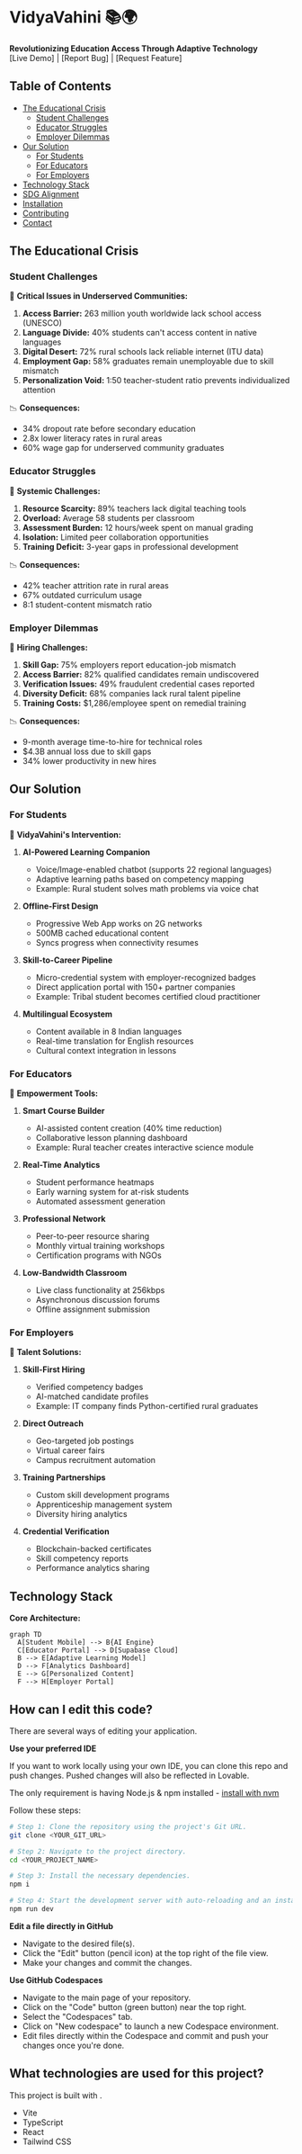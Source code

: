 # VidyaVahini 📚🌍  
**Revolutionizing Education Access Through Adaptive Technology**  
[Live Demo] | [Report Bug] | [Request Feature]

## Table of Contents
- [The Educational Crisis](#the-educational-crisis)
  - [Student Challenges](#student-challenges)
  - [Educator Struggles](#educator-struggles)
  - [Employer Dilemmas](#employer-dilemmas)
- [Our Solution](#our-solution)
  - [For Students](#for-students)
  - [For Educators](#for-educators)
  - [For Employers](#for-employers)
- [Technology Stack](#technology-stack)
- [SDG Alignment](#sdg-alignment)
- [Installation](#installation)
- [Contributing](#contributing)
- [Contact](#contact)

## The Educational Crisis
### Student Challenges
🚨 **Critical Issues in Underserved Communities:**
1. **Access Barrier:** 263 million youth worldwide lack school access (UNESCO)
2. **Language Divide:** 40% students can't access content in native languages
3. **Digital Desert:** 72% rural schools lack reliable internet (ITU data)
4. **Employment Gap:** 58% graduates remain unemployable due to skill mismatch
5. **Personalization Void:** 1:50 teacher-student ratio prevents individualized attention

📉 **Consequences:**
- 34% dropout rate before secondary education
- 2.8x lower literacy rates in rural areas
- 60% wage gap for underserved community graduates

### Educator Struggles
🚨 **Systemic Challenges:**
1. **Resource Scarcity:** 89% teachers lack digital teaching tools
2. **Overload:** Average 58 students per classroom
3. **Assessment Burden:** 12 hours/week spent on manual grading
4. **Isolation:** Limited peer collaboration opportunities
5. **Training Deficit:** 3-year gaps in professional development

📉 **Consequences:**
- 42% teacher attrition rate in rural areas
- 67% outdated curriculum usage
- 8:1 student-content mismatch ratio

### Employer Dilemmas
🚨 **Hiring Challenges:**
1. **Skill Gap:** 75% employers report education-job mismatch
2. **Access Barrier:** 82% qualified candidates remain undiscovered
3. **Verification Issues:** 49% fraudulent credential cases reported
4. **Diversity Deficit:** 68% companies lack rural talent pipeline
5. **Training Costs:** $1,286/employee spent on remedial training

📉 **Consequences:**
- 9-month average time-to-hire for technical roles
- $4.3B annual loss due to skill gaps
- 34% lower productivity in new hires

## Our Solution
### For Students
🎯 **VidyaVahini's Intervention:**
1. **AI-Powered Learning Companion**
   - Voice/Image-enabled chatbot (supports 22 regional languages)
   - Adaptive learning paths based on competency mapping
   - Example: Rural student solves math problems via voice chat

2. **Offline-First Design**
   - Progressive Web App works on 2G networks
   - 500MB cached educational content
   - Syncs progress when connectivity resumes

3. **Skill-to-Career Pipeline**
   - Micro-credential system with employer-recognized badges
   - Direct application portal with 150+ partner companies
   - Example: Tribal student becomes certified cloud practitioner

4. **Multilingual Ecosystem**
   - Content available in 8 Indian languages
   - Real-time translation for English resources
   - Cultural context integration in lessons

### For Educators
🎯 **Empowerment Tools:**
1. **Smart Course Builder**
   - AI-assisted content creation (40% time reduction)
   - Collaborative lesson planning dashboard
   - Example: Rural teacher creates interactive science module

2. **Real-Time Analytics**
   - Student performance heatmaps
   - Early warning system for at-risk students
   - Automated assessment generation

3. **Professional Network**
   - Peer-to-peer resource sharing
   - Monthly virtual training workshops
   - Certification programs with NGOs

4. **Low-Bandwidth Classroom**
   - Live class functionality at 256kbps
   - Asynchronous discussion forums
   - Offline assignment submission

### For Employers
🎯 **Talent Solutions:**
1. **Skill-First Hiring**
   - Verified competency badges
   - AI-matched candidate profiles
   - Example: IT company finds Python-certified rural graduates

2. **Direct Outreach**
   - Geo-targeted job postings
   - Virtual career fairs
   - Campus recruitment automation

3. **Training Partnerships**
   - Custom skill development programs
   - Apprenticeship management system
   - Diversity hiring analytics

4. **Credential Verification**
   - Blockchain-backed certificates
   - Skill competency reports
   - Performance analytics sharing

## Technology Stack
**Core Architecture:**
```mermaid
graph TD
  A[Student Mobile] --> B{AI Engine}
  C[Educator Portal] --> D[Supabase Cloud]
  B --> E[Adaptive Learning Model]
  D --> F[Analytics Dashboard]
  E --> G[Personalized Content]
  F --> H[Employer Portal]
```

## How can I edit this code?

There are several ways of editing your application.

**Use your preferred IDE**

If you want to work locally using your own IDE, you can clone this repo and push changes. Pushed changes will also be reflected in Lovable.

The only requirement is having Node.js & npm installed - [install with nvm](https://github.com/nvm-sh/nvm#installing-and-updating)

Follow these steps:

```sh
# Step 1: Clone the repository using the project's Git URL.
git clone <YOUR_GIT_URL>

# Step 2: Navigate to the project directory.
cd <YOUR_PROJECT_NAME>

# Step 3: Install the necessary dependencies.
npm i

# Step 4: Start the development server with auto-reloading and an instant preview.
npm run dev
```

**Edit a file directly in GitHub**

- Navigate to the desired file(s).
- Click the "Edit" button (pencil icon) at the top right of the file view.
- Make your changes and commit the changes.

**Use GitHub Codespaces**

- Navigate to the main page of your repository.
- Click on the "Code" button (green button) near the top right.
- Select the "Codespaces" tab.
- Click on "New codespace" to launch a new Codespace environment.
- Edit files directly within the Codespace and commit and push your changes once you're done.

## What technologies are used for this project?

This project is built with .

- Vite
- TypeScript
- React
- Tailwind CSS
